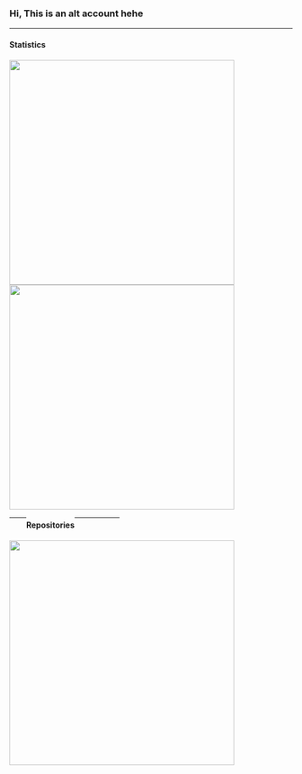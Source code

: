 <h3>Hi, This is an alt account hehe</h3>
<hr>
<h4>Statistics</h4>
<img width="400px" src="https://github-readme-stats.vercel.app/api?username=GarudaFX&show_icons=true&theme=noctis_minimus"><br>
<img width="400px" src="https://github-readme-stats.vercel.app/api/top-langs/?username=GarudaFX&layout=compact&theme=noctis_minimus">
<div class="align" style="display: flex; flex-direction: row;">
  <hr width="30px">
  <h4>Repositories</h4>
  <hr width="80px">  
</div>
<img width="400px" src="https://github-readme-stats.vercel.app/api/pin/?username=GarudaFX&repo=js-notes&theme=noctis_minimus">

